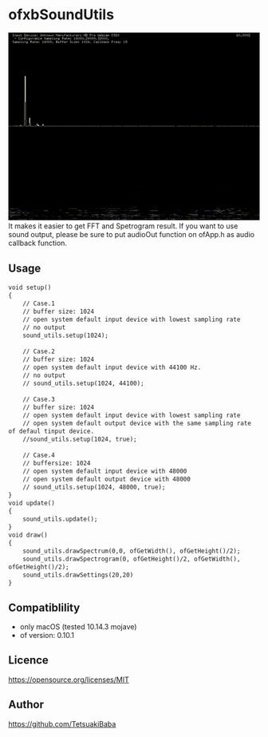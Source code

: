 # ofxbSoundUtils
![Thumnbnail](thumbnail.gif)
It makes it easier to get FFT and Spetrogram result. If you want to use sound output, please be sure to put audioOut function on ofApp.h as audio callback function.

## Usage
```
void setup()
{
    // Case.1
    // buffer size: 1024
    // open system default input device with lowest sampling rate
    // no output
    sound_utils.setup(1024);

    // Case.2
    // buffer size: 1024
    // open system default input device with 44100 Hz.
    // no output
    // sound_utils.setup(1024, 44100);

    // Case.3
    // buffer size: 1024
    // open system default input device with lowest sampling rate
    // open system default output device with the same sampling rate of defaul tinput device.
    //sound_utils.setup(1024, true);

    // Case.4
    // buffersize: 1024
    // open system default input device with 48000
    // open system default output device with 48000
    // sound_utils.setup(1024, 48000, true);
}
void update()
{
    sound_utils.update();
}
void draw()
{
    sound_utils.drawSpectrum(0,0, ofGetWidth(), ofGetHeight()/2);
    sound_utils.drawSpectrogram(0, ofGetHeight()/2, ofGetWidth(), ofGetHeight()/2);
    sound_utils.drawSettings(20,20)
}
```

## Compatiblility
 * only macOS (tested 10.14.3 mojave)
 * of version: 0.10.1

## Licence
https://opensource.org/licenses/MIT

## Author
https://github.com/TetsuakiBaba
